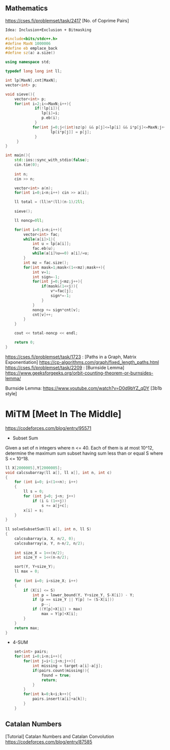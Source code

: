 ## Mathematics

https://cses.fi/problemset/task/2417 [No. of Coprime Pairs] </br>

`Idea: Inclusion+Exclusion + Bitmasking`

```cpp
#include<bits/stdc++.h>
#define MaxN 1000006
#define eb emplace_back
#define sz(a) a.size()

using namespace std;

typedef long long int ll;

int lp[MaxN],cnt[MaxN];
vector<int> p;

void sieve(){
	vector<int> p;
	for(int i=2;i<=MaxN;i++){
     		 if(!lp[i]){ 
        		lp[i]=i; 
        		p.eb(i); 
      		 }
        	for(int j=0;j<(int)sz(p) && p[j]<=lp[i] && i*p[j]<=MaxN;j++){
              		lp[i*p[j]] = p[j];      
         	 }	
	 }
}

int main(){
	std::ios::sync_with_stdio(false);
	cin.tie(0);
	
	int n;
	cin >> n;

	vector<int> a(n);
	for(int i=0;i<n;i++) cin >> a[i];

	ll total = (ll)n*(ll)(n-1)/2ll;
	
	sieve();

	ll noncp=0ll;

	for(int i=0;i<n;i++){
		vector<int> fac;
		while(a[i]>1){
			int u = lp[a[i]];
			fac.eb(u);
			while(a[i]%u==0) a[i]/=u;
		}
		int mz = fac.size();
		for(int mask=1;mask<(1<<mz);mask++){
			int v=1;
			int sign=-1;
			for(int j=0;j<mz;j++){
				if(mask&(1<<j)){
					v*=fac[j];
					sign*=-1;
				}
			}
			noncp += sign*cnt[v];
			cnt[v]++;		
		}		
	}

	cout << total-noncp << endl;

	return 0;
}
```
 
https://cses.fi/problemset/task/1723 : [Paths in a Graph, Matrix Exponentiation] https://cp-algorithms.com/graph/fixed_length_paths.html </br> 
https://cses.fi/problemset/task/2209 : [Burnside Lemma] https://www.geeksforgeeks.org/orbit-counting-theorem-or-burnsides-lemma/ </br>

Burnside Lemma: https://www.youtube.com/watch?v=D0d9bYZ_qDY [3b1b style]


# MiTM [Meet In The Middle]

https://codeforces.com/blog/entry/95571

* Subset Sum

Given a set of n integers where n <= 40. Each of them is at most 10^12, determine the maximum sum subset having sum less than or equal S where S <= 10^18.

```cpp
ll X[2000005],Y[2000005];
void calcsubarray(ll a[], ll x[], int n, int c)
{
    for (int i=0; i<(1<<n); i++)
    {
        ll s = 0;
        for (int j=0; j<n; j++)
            if (i & (1<<j))
                s += a[j+c];
        x[i] = s;
    }
}
 
ll solveSubsetSum(ll a[], int n, ll S)
{
    calcsubarray(a, X, n/2, 0);
    calcsubarray(a, Y, n-n/2, n/2);
 
    int size_X = 1<<(n/2);
    int size_Y = 1<<(n-n/2);

    sort(Y, Y+size_Y);
    ll max = 0;
    
    for (int i=0; i<size_X; i++)
    {
        if (X[i] <= S)
            int p = lower_bound(Y, Y+size_Y, S-X[i]) - Y;
            if (p == size_Y || Y[p] != (S-X[i]))
                p--;
            if ((Y[p]+X[i]) > max)
                max = Y[p]+X[i];
        }
    }
    return max;
}
```

* 4-SUM 

```cpp	
	set<int> pairs;
	for(int i=0;i<n;i++){
		for(int j=i+1;j<n;j++){
			int missing = target-a[i]-a[j];
			if(pairs.count(missing)){
				found = true;
				return;
			}
		}
		for(int k=0;k<i;k++){
			pairs.insert(a[i]+a[k]);
		}
	}
```
## Catalan Numbers 
[Tutorial] Catalan Numbers and Catalan Convolution  https://codeforces.com/blog/entry/87585
